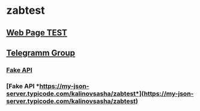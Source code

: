 # zabtest
## [**Web Page TEST**](https://kalinovsasha.github.io/zabtest/)
## [Telegramm Group](https://t.me/+LsCW3gQuAl1lZjIy)
### [Fake API](https://my-json-server.typicode.com/)
### [Fake API *https://my-json-server.typicode.com/kalinovsasha/zabtest*](https://my-json-server.typicode.com/kalinovsasha/zabtest)

